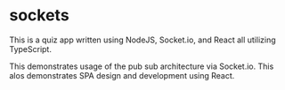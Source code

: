 # sockets

This is a quiz app written using NodeJS, Socket.io, and React all utilizing TypeScript.

This demonstrates usage of the pub sub architecture via Socket.io.
This alos demonstrates SPA design and development using React.
